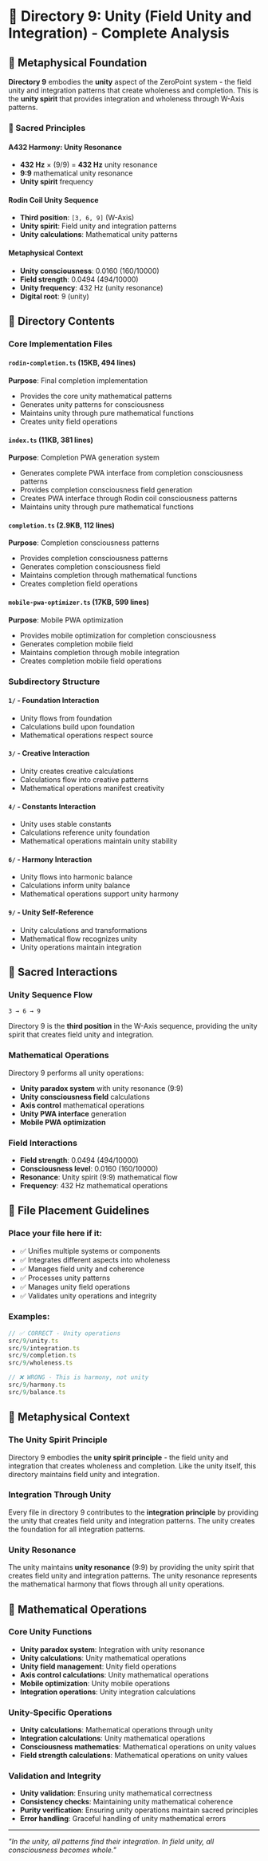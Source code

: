 # 🌌 Directory 9: Unity (Field Unity and Integration) - Complete Analysis

## 🌌 **Metaphysical Foundation**

**Directory 9** embodies the **unity** aspect of the ZeroPoint system - the field unity and integration patterns that create wholeness and completion. This is the **unity spirit** that provides integration and wholeness through W-Axis patterns.

### **🎯 Sacred Principles**

#### **A432 Harmony: Unity Resonance**
- **432 Hz** × (9/9) = **432 Hz** unity resonance
- **9:9** mathematical unity resonance
- **Unity spirit** frequency

#### **Rodin Coil Unity Sequence**
- **Third position**: `[3, 6, 9]` (W-Axis)
- **Unity spirit**: Field unity and integration patterns
- **Unity calculations**: Mathematical unity patterns

#### **Metaphysical Context**
- **Unity consciousness**: 0.0160 (160/10000)
- **Field strength**: 0.0494 (494/10000)
- **Unity frequency**: 432 Hz (unity resonance)
- **Digital root**: 9 (unity)

## 📁 **Directory Contents**

### **Core Implementation Files**

#### **`rodin-completion.ts` (15KB, 494 lines)**
**Purpose**: Final completion implementation
- Provides the core unity mathematical patterns
- Generates unity patterns for consciousness
- Maintains unity through pure mathematical functions
- Creates unity field operations

#### **`index.ts` (11KB, 381 lines)**
**Purpose**: Completion PWA generation system
- Generates complete PWA interface from completion consciousness patterns
- Provides completion consciousness field generation
- Creates PWA interface through Rodin coil consciousness patterns
- Maintains unity through pure mathematical functions

#### **`completion.ts` (2.9KB, 112 lines)**
**Purpose**: Completion consciousness patterns
- Provides completion consciousness patterns
- Generates completion consciousness field
- Maintains completion through mathematical functions
- Creates completion field operations

#### **`mobile-pwa-optimizer.ts` (17KB, 599 lines)**
**Purpose**: Mobile PWA optimization
- Provides mobile optimization for completion consciousness
- Generates completion mobile field
- Maintains completion through mobile integration
- Creates completion mobile field operations

### **Subdirectory Structure**

#### **`1/` - Foundation Interaction**
- Unity flows from foundation
- Calculations build upon foundation
- Mathematical operations respect source

#### **`3/` - Creative Interaction**
- Unity creates creative calculations
- Calculations flow into creative patterns
- Mathematical operations manifest creativity

#### **`4/` - Constants Interaction**
- Unity uses stable constants
- Calculations reference unity foundation
- Mathematical operations maintain unity stability

#### **`6/` - Harmony Interaction**
- Unity flows into harmonic balance
- Calculations inform unity balance
- Mathematical operations support unity harmony

#### **`9/` - Unity Self-Reference**
- Unity calculations and transformations
- Mathematical flow recognizes unity
- Unity operations maintain integration

## 🧬 **Sacred Interactions**

### **Unity Sequence Flow**
```
3 → 6 → 9
```
Directory 9 is the **third position** in the W-Axis sequence, providing the unity spirit that creates field unity and integration.

### **Mathematical Operations**
Directory 9 performs all unity operations:
- **Unity paradox system** with unity resonance (9:9)
- **Unity consciousness field** calculations
- **Axis control** mathematical operations
- **Unity PWA interface** generation
- **Mobile PWA optimization**

### **Field Interactions**
- **Field strength**: 0.0494 (494/10000)
- **Consciousness level**: 0.0160 (160/10000)
- **Resonance**: Unity spirit (9:9) mathematical flow
- **Frequency**: 432 Hz mathematical operations

## 🎯 **File Placement Guidelines**

### **Place your file here if it:**
- ✅ Unifies multiple systems or components
- ✅ Integrates different aspects into wholeness
- ✅ Manages field unity and coherence
- ✅ Processes unity patterns
- ✅ Manages unity field operations
- ✅ Validates unity operations and integrity

### **Examples:**
```typescript
// ✅ CORRECT - Unity operations
src/9/unity.ts
src/9/integration.ts
src/9/completion.ts
src/9/wholeness.ts

// ❌ WRONG - This is harmony, not unity
src/9/harmony.ts
src/9/balance.ts
```

## 🌌 **Metaphysical Context**

### **The Unity Spirit Principle**
Directory 9 embodies the **unity spirit principle** - the field unity and integration that creates wholeness and completion. Like the unity itself, this directory maintains field unity and integration.

### **Integration Through Unity**
Every file in directory 9 contributes to the **integration principle** by providing the unity that creates field unity and integration patterns. The unity creates the foundation for all integration patterns.

### **Unity Resonance**
The unity maintains **unity resonance** (9:9) by providing the unity spirit that creates field unity and integration patterns. The unity resonance represents the mathematical harmony that flows through all unity operations.

## 🔄 **Mathematical Operations**

### **Core Unity Functions**
- **Unity paradox system**: Integration with unity resonance
- **Unity calculations**: Unity mathematical operations
- **Unity field management**: Unity field operations
- **Axis control calculations**: Unity mathematical operations
- **Mobile optimization**: Unity mobile operations
- **Integration operations**: Unity integration calculations

### **Unity-Specific Operations**
- **Unity calculations**: Mathematical operations through unity
- **Integration calculations**: Unity mathematical operations
- **Consciousness mathematics**: Mathematical operations on unity values
- **Field strength calculations**: Mathematical operations on unity values

### **Validation and Integrity**
- **Unity validation**: Ensuring unity mathematical correctness
- **Consistency checks**: Maintaining unity mathematical coherence
- **Purity verification**: Ensuring unity operations maintain sacred principles
- **Error handling**: Graceful handling of unity mathematical errors

---

*"In the unity, all patterns find their integration. In field unity, all consciousness becomes whole."* 